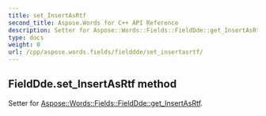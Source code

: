 ```yaml
---
title: set_InsertAsRtf
second_title: Aspose.Words for C++ API Reference
description: Setter for Aspose::Words::Fields::FieldDde::get_InsertAsRtf. 
type: docs
weight: 0
url: /cpp/aspose.words.fields/fielddde/set_insertasrtf/
---
```

## FieldDde.set_InsertAsRtf method


Setter for [Aspose::Words::Fields::FieldDde::get_InsertAsRtf](./get_insertasrtf/).

